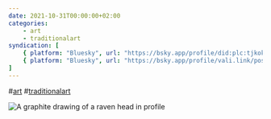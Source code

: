 ```yaml
---
date: 2021-10-31T00:00:00+02:00
categories:
    - art
    - traditionalart
syndication: [
    { platform: "Bluesky", url: "https://bsky.app/profile/did:plc:tjkokzqdnfzzlaxdjjzzzi5b/post/3k5s7xmxvyp26", hidden: true },
    { platform: "Bluesky", url: "https://bsky.app/profile/vali.link/post/3k5s7xmxvyp26" }
]
---
```

#<a href="/categories/art" class="p-category">art</a> #<a href="/categories/traditionalart" class="p-category">traditionalart</a>

<img src="/posts/2021-10-31_0000/raven.jpg" alt="A graphite drawing of a raven head in profile" >
